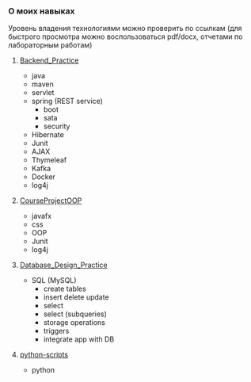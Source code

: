 ### О моих навыках

Уровень владения технологиями можно проверить по ссылкам (для быстрого просмотра можно воспользоваться pdf/docx, отчетами по лабораторным работам)

1. [Backend_Practice](https://github.com/limenitiz/Backend_Practice)
    - java
    - maven
    - servlet
    - spring (REST service)
        * boot
        * sata
        * security
    - Hibernate 
    - Junit
    - AJAX
    - Thymeleaf
    - Kafka
    - Docker
    - log4j

2. [CourseProjectOOP](https://github.com/limenitiz/CourseProjectOOP)
    - javafx
    - css
    - OOP
    - Junit
    - log4j
3. [Database_Design_Practice](https://github.com/limenitiz/Database_Design_Practice)
    - SQL (MySQL)
        * create tables
        * insert delete update 
        * select
        * select (subqueries)
        * storage operations
        * triggers
        * integrate app with DB 
4. [python-scripts](https://github.com/limenitiz/cheat-sheet/tree/master/python-scripts)
    - python

